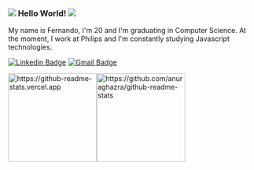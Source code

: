 ### ![](https://icongr.am/devicon/javascript-original.svg?size=16&color=currentColor)   Hello World!   ![](https://icongr.am/devicon/typescript-plain.svg?size=16&color=currentColor)

My name is Fernando, I'm 20 and I'm graduating in Computer Science. At the moment, I work at Philips and I'm constantly studying Javascript technologies.

[![Linkedin Badge](https://img.shields.io/badge/-LinkedIn-blue?style=flat-square&logo=Linkedin&logoColor=white&link=https://www.linkedin.com/in/fernandobutzke)](https://www.linkedin.com/in/fernandobutzke) 
[![Gmail Badge](https://img.shields.io/badge/-Gmail-gray?style=flat-square&logo=Gmail&logoColor=white&link=mailto:nandoproject209@gmail.com)](mailto:fernandobutzke1@gmail.com) 

<img height="180" src="https://github-readme-stats.vercel.app/api?username=nandobutzke&show_icons=true&theme=react&bg_color=0d1117&icon_color=58a6ff&title_color=58a6ff&border_color=0d1117&border_radius=6" alt="https://github-readme-stats.vercel.app" /><img height="180" src="https://github-readme-stats.vercel.app/api/top-langs/?username=nandobutzke&layout=compact&theme=react&bg_color=0d1117&icon_color=58a6ff&title_color=58a6ff&border_color=0d1117&border_radius=6" alt="https://github.com/anuraghazra/github-readme-stats" />


<!--
**nandobutzke/nandobutzke** is a ✨ _special_ ✨ repository because its `README.md` (this file) appears on your GitHub profile.

Here are some ideas to get you started:

- 🔭 I’m currently working on ...
- 🌱 I’m currently learning ...
- 👯 I’m looking to collaborate on ...
- 🤔 I’m looking for help with ...
- 💬 Ask me about ...
- 📫 How to reach me: ...
- 😄 Pronouns: ...
- ⚡ Fun fact: ...
-->
